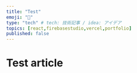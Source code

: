 ```yaml
---
title: "Test"
emoji: "🐡"
type: "tech" # tech: 技術記事 / idea: アイデア
topics: [react,firebasestudio,vercel,portfolio]
published: false
---
```


# Test article